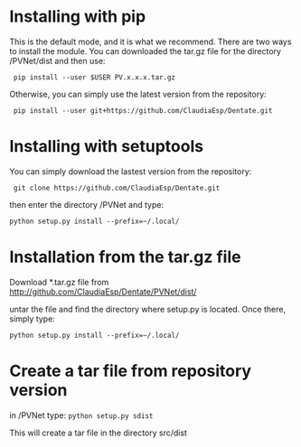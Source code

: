 Installing with pip
===================

This is the default mode, and it is what we recommend. There are two ways
to install the module. You can downloaded the tar.gz file for the directory /PVNet/dist and then use: 

``` pip install --user $USER PV.x.x.x.tar.gz```

Otherwise, you can simply use the latest version from the repository:

``` pip install --user git+https://github.com/ClaudiaEsp/Dentate.git```

Installing with setuptools
==========================

You can simply download the lastest version from the repository:

``` git clone https://github.com/ClaudiaEsp/Dentate.git```

then enter the directory /PVNet and type:

``` python setup.py install --prefix=~/.local/ ```

Installation from the tar.gz file 
=================================

Download *.tar.gz file from http://github.com/ClaudiaEsp/Dentate/PVNet/dist/

untar the file and find the directory where setup.py is located. Once there, simply type:

```python setup.py install --prefix=~/.local/```

Create a tar file from repository version
=========================================

in /PVNet type:
``` python setup.py sdist ```

This will create a tar file in the directory src/dist

